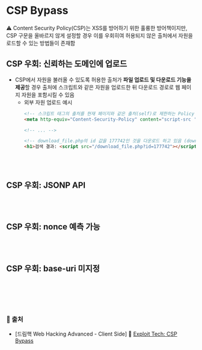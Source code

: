 # CSP Bypass
⚠️ Content Security Policy(CSP)는 XSS를 방어하기 위한 훌륭한 방어책이지만, CSP 구문을 올바르지 않게 설정할 경우 이를 우회히여 허용되지 않은 출처에서 자원을 로드할 수 있는 방법들이 존재함

## CSP 우회: 신뢰하는 도메인에 업로드
* CSP에서 자원을 불러올 수 있도록 허용한 출처가 **파일 업로드 및 다운로드 기능을 제공**할 경우 출처에 스크립트와 같은 자원을 업로드한 뒤 다운로드 경로로 웹 페이지 자원을 포함시킬 수 있음
    + 외부 자원 업로드 예시
        ```html
        <!-- 스크립트 태그의 출처를 현재 페이지와 같은 출처(self)로 제한하는 Policy Directive -->
        <meta http-equiv="Content-Security-Policy" content="script-src 'self'">

        <!-- ... -->

        <!-- download_file.php의 id 값을 177742인 것을 다운로드 하고 있음 (download_file.php은 현재 페이지와 같은 출처에 위치함) → CSP 우회 성공 -->
        <h1>검색 결과: <script src="/download_file.php?id=177742"></script></h1>
        ```

<br/><br/>

## CSP 우회: JSONP API

<br/><br/>

## CSP 우회: nonce 예측 가능

<br/><br/>

## CSP 우회: base-uri 미지정


<br/><br/><br/><br/>
### 🔖 출처
* [드림핵 Web Hacking Advanced - Client Side] 📌 [Exploit Tech: CSP Bypass](https://dreamhack.io/lecture/courses/322)

